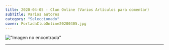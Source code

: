 ```yaml
---
title: 2020-04-05 - Clun Online (Varios Artículos para comentar)
subTitle: Varios autores
category: "Seleccionado"
cover: PortadaClubOnline20200405.jpg
---
```

!["Imagen no encontrada"](Misericordia.jpg)
***